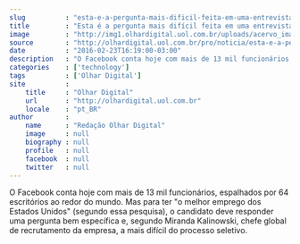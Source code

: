 ```yaml
---
slug          : "esta-e-a-pergunta-mais-dificil-feita-em-uma-entrevista-de-emprego-no-facebook"
title         : "Esta é a pergunta mais difícil feita em uma entrevista de emprego no Facebook"
image         : "http://img1.olhardigital.uol.com.br/uploads/acervo_imagens/2016/02/20160223161059_660_420.jpg"
source        : "http://olhardigital.uol.com.br/pro/noticia/esta-e-a-pergunta-mais-dificil-feita-em-uma-entrevista-de-emprego-no-facebook/55405"
date          : "2016-02-23T16:19:00-03:00"
description   : "O Facebook conta hoje com mais de 13 mil funcionários, espalhados por 64 escritórios ao redor do mundo. Mas para ter 'o melhor emprego dos Estados Unidos' (segundo essa pesquisa), o candidato deve responder uma pergunta bem específica e, segundo Miranda Kalinowski, chefe global de recrutamento da empresa, a mais difícil do processo seletivo."
categories    : ['technology']
tags          : ['Olhar Digital']
site          :
    title     : "Olhar Digital"
    url       : "http://olhardigital.uol.com.br"
    locale    : "pt_BR"
author        :
    name      : "Redação Olhar Digital"
    image     : null
    biography : null
    profile   : null
    facebook  : null
    twitter   : null
---
```


O Facebook conta hoje com mais de 13 mil funcionários, espalhados por 64 escritórios ao redor do mundo. Mas para ter "o melhor emprego dos Estados Unidos" (segundo essa pesquisa), o candidato deve responder uma pergunta bem específica e, segundo Miranda Kalinowski, chefe global de recrutamento da empresa, a mais difícil do processo seletivo.
